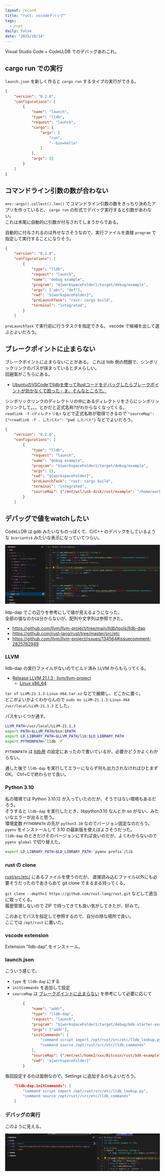 ```yaml
---
layout: record
title: "rust: vscodeデバッグ"
tags:
  - rust
daily: false
date: "2025/10/14"
---
```


Visual Studio Code + CodeLLDB でのデバッグあれこれ。

## cargo run での実行

`launch.json` を新しく作ると `cargo run` するタイプの実行ができる。

```json
{
    "version": "0.2.0",
    "configurations": [
        {
            "name": "launch",
            "type": "lldb",
            "request": "launch",
            "cargo": {
                "args": [
                    "run",
                    "--bin=hello"
                ]
            },
            "args": []
        }
    ]
}
```

## コマンドライン引数の数が合わない

`env::args().collect().len()` でコマンドライン引数の数をきっちり決めたアプリを作っていると、
`cargo run` の形式でデバッグ実行すると引数があわない。  
これは末尾に自動的に引数が付与されてしまうからである。

自動的に付与されるのは外せなさそうなので、実行ファイルを直接 `program` で指定して実行することになりそう。

```json
{
    "version": "0.2.0",
    "configurations": [
        {
            "type": "lldb",
            "request": "launch",
            "name": "debug example",
            "program": "${workspaceFolder}/target/debug/example",
            "args": ["abc", "def"],
            "cwd": "${workspaceFolder}",
            "preLaunchTask": "rust: cargo build",
            "terminal": "integrated",
        }
    ]
```

`preLaunchTask` で実行前に行うタスクを指定できる。
vscode で候補を出して選ぶとよいだろう。

## ブレークポイントに止まらない

ブレークポイントに止まらないことがある。
これは lldb 側の問題で、シンボリックリンクのパスが挟まっているとダメらしい。  
回避案がこちらにある。

* [UbuntuのVSCodeでlldbを使ってRustコードをデバッグしたらブレークポイントが効かなくて困った - ま、そんなところで。](https://zv-louis.hatenablog.com/entry/2021/07/06/102907)

シンボリックリンクのディレクトリの中にあるディレクトリをさらにシンボリックリンクして。。。とかだと正式名称?がわからなくなってくる。  
`readlink -f <ディレクトリ名>` などで正式名称が取得できるので `"sourceMap": {"<readlink -f . したパス>": "pwd したパス"}` などでよいだろう。

```json
{
    "version": "0.2.0",
    "configurations": [
        {
            "type": "lldb",
            "request": "launch",
            "name": "debug example",
            "program": "${workspaceFolder}/target/debug/example",
            "args": [],
            "cwd": "${workspaceFolder}",
            "preLaunchTask": "rust: cargo build",
            "terminal": "integrated",
            "sourceMap": {"/mnt/wsl/usb-disk/rust/example": "/home/work/lesson/rust/example"}
        }
    ]
```

## デバッグで値をwatchしたい

CodeLLDB は gdb みたいなものっぽくて、C/C++ のデバッグをしているような `$variants$` みたいな表示になっていてつらい。

![image](images/debug-var.png)

lldp-dap でこの辺りを参考にして値が見えるようになった。  
全部の値なのかは分からないが、配列や文字列は参照できた。

* https://github.com/llvm/llvm-project/tree/main/lldb/tools/lldb-dap
* https://github.com/rust-lang/rust/tree/master/src/etc
* https://github.com/llvm/llvm-project/issues/134564#issuecomment-2825782949


### LLVM

lldb-dap の実行ファイルがないのでビルド済み LLVM からもらってくる。

* [Release LLVM 21.1.3 · llvm/llvm-project](https://github.com/llvm/llvm-project/releases/tag/llvmorg-21.1.3)
  * [Linux x86_64](https://github.com/llvm/llvm-project/releases/download/llvmorg-21.1.3/LLVM-21.1.3-Linux-X64.tar.xz)

`tar xf LLVM-21.1.3-Linux-X64.tar.xz` などで展開し、どこかに置く。  
どこがよいかよくわからんので `sudo mv LLVM-21.1.3-Linux-X64 /usr/local/LLVM-21.1.3` とした。

パスをいくつか通す。

```bash
LLVM_PATH=/usr/local/LLVM-21.1.3
export PATH=$LLVM_PATH/bin:$PATH
export LD_LIBRARY_PATH=$LLVM_PATH/lib:$LD_LIBRARY_PATH
export PYTHONPATH=`lldb -P`
```

`PYTHONPATH` は [lldb用](https://lldb.llvm.org/use/tutorials/implementing-standalone-scripts.html) の設定にあったので書いているが、必要かどうかよくわからない。

通した後で `lldb-dap` を実行してエラーにならず何も出力されなければひとまずOK。
Ctrl+Cで終わらせて良い。

### Python 3.10

私の環境では Python 3.10.12 が入っていたのだが、そうではない環境もあるだろう。  
そうすると `lldb-dap` を実行したとき、libpython3.10 なんとか so がない、みたいなエラーが出ると思う。  
環境変数 `PYTHONPATH` の先が `python3.10` なのでバージョン固定なのだろう。
`pyenv` をインストールして 3.10 の最新版を使えばよさそうだった。  
`lldb-dap` のときだけそのバージョンにすれば良いのだが、よくわからないので `pyenv global` で切り替えた。

```bash
export LD_LIBRARY_PATH=$LD_LIBRARY_PATH:`pyenv prefix`/lib
```

### rust の clone

[rust/src/etc/](https://github.com/rust-lang/rust/tree/master/src/etc) にあるファイルを使うのだが、
直接読み込むファイル以外にも必要そうだったのであきらめて git clone でまるまる持ってくる。

`git clone --depth=1 https://github.com/rust-lang/rust.git` などして適当に取ってくる。  
履歴管理しないので ZIP で持ってきても良い気がしてきたが、好みで。

このあとでパスを指定して参照するので、自分の隙な場所で良い。  
ここでは `/opt/rust` に置いた。

### vscode extension

Extension "lldb-dap" をインストール。

### launch.json

こういう感じで。

* `type` を `lldb-dap` にする
* `initCommands` を追加して設定
* `sourceMap` は [ブレークポイントに止まらない](#ブレークポイントに止まらない) を参考にして必要に応じて

```json
        {
            "name": "addr",
            "type": "lldb-dap",
            "request": "launch",
            "program": "${workspaceFolder}/target/debug/bdk-starter-example",
            "args": ["addr"],
            "initCommands": [
                "command script import /opt/rust/src/etc/lldb_lookup.py",
                "command source /opt/rust/src/etc/lldb_commands"
            ],
            "sourceMap": {"/mnt/wsl/home2/xxx/Bitcoin/rust/bdk-example": "/home/xxx/Bitcoin/rust/bdk-example"},
            "cwd": "${workspaceFolder}"
        }
```

毎回設定するのは面倒なので、Settings に追加するのもよいだろう。

```json
    "lldb-dap.initCommands": [
        "command script import /opt/rust/src/etc/lldb_lookup.py",
        "command source /opt/rust//src/etc/lldb_commands"
    ]
```

### デバッグの実行

このように見える。

![image](images/lldp-dap.png)
